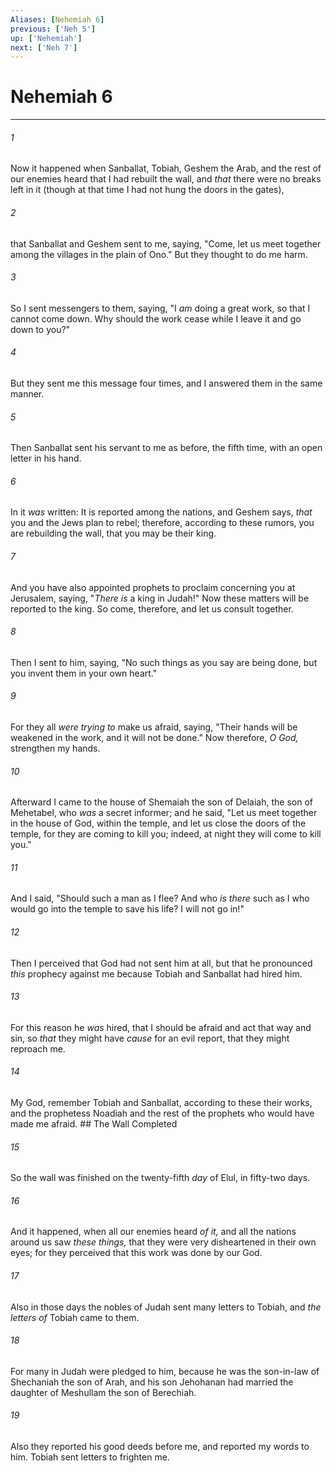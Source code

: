 ```yaml
---
Aliases: [Nehemiah 6]
previous: ['Neh 5']
up: ['Nehemiah']
next: ['Neh 7']
---
```

# Nehemiah 6

***


###### 1 
Now it happened when Sanballat, Tobiah, Geshem the Arab, and the rest of our enemies heard that I had rebuilt the wall, and _that_ there were no breaks left in it (though at that time I had not hung the doors in the gates), 

###### 2 
that Sanballat and Geshem sent to me, saying, "Come, let us meet together among the villages in the plain of Ono." But they thought to do me harm. 

###### 3 
So I sent messengers to them, saying, "I _am_ doing a great work, so that I cannot come down. Why should the work cease while I leave it and go down to you?" 

###### 4 
But they sent me this message four times, and I answered them in the same manner. 

###### 5 
Then Sanballat sent his servant to me as before, the fifth time, with an open letter in his hand. 

###### 6 
In it _was_ written: It is reported among the nations, and Geshem says, _that_ you and the Jews plan to rebel; therefore, according to these rumors, you are rebuilding the wall, that you may be their king. 

###### 7 
And you have also appointed prophets to proclaim concerning you at Jerusalem, saying, "_There is_ a king in Judah!" Now these matters will be reported to the king. So come, therefore, and let us consult together. 

###### 8 
Then I sent to him, saying, "No such things as you say are being done, but you invent them in your own heart." 

###### 9 
For they all _were trying to_ make us afraid, saying, "Their hands will be weakened in the work, and it will not be done." Now therefore, _O God,_ strengthen my hands. 

###### 10 
Afterward I came to the house of Shemaiah the son of Delaiah, the son of Mehetabel, who _was_ a secret informer; and he said, "Let us meet together in the house of God, within the temple, and let us close the doors of the temple, for they are coming to kill you; indeed, at night they will come to kill you." 

###### 11 
And I said, "Should such a man as I flee? And who _is there_ such as I who would go into the temple to save his life? I will not go in!" 

###### 12 
Then I perceived that God had not sent him at all, but that he pronounced _this_ prophecy against me because Tobiah and Sanballat had hired him. 

###### 13 
For this reason he _was_ hired, that I should be afraid and act that way and sin, so _that_ they might have _cause_ for an evil report, that they might reproach me. 

###### 14 
My God, remember Tobiah and Sanballat, according to these their works, and the prophetess Noadiah and the rest of the prophets who would have made me afraid. ## The Wall Completed 

###### 15 
So the wall was finished on the twenty-fifth _day_ of Elul, in fifty-two days. 

###### 16 
And it happened, when all our enemies heard _of it,_ and all the nations around us saw _these things,_ that they were very disheartened in their own eyes; for they perceived that this work was done by our God. 

###### 17 
Also in those days the nobles of Judah sent many letters to Tobiah, and _the letters of_ Tobiah came to them. 

###### 18 
For many in Judah were pledged to him, because he was the son-in-law of Shechaniah the son of Arah, and his son Jehohanan had married the daughter of Meshullam the son of Berechiah. 

###### 19 
Also they reported his good deeds before me, and reported my words to him. Tobiah sent letters to frighten me.
